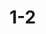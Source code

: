 <!--
 * @Description: In User Settings Edit
 * @Author: your name
 * @Date: 2019-08-14 11:20:09
 * @LastEditTime: 2019-08-14 13:48:46
 * @LastEditors: Please set LastEditors
 -->
# 1-2